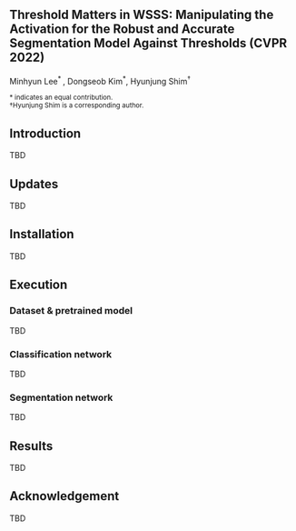 ## Threshold Matters in WSSS: Manipulating the Activation for the Robust and Accurate Segmentation Model Against Thresholds (CVPR 2022)

Minhyun Lee<sup>* </sup>, Dongseob Kim<sup>*</sup>, Hyunjung Shim<sup>†</sup>

<sub>* indicates an equal contribution.</sub> <br>
<sub>†Hyunjung Shim is a corresponding author.</sub>


## Introduction
TBD

## Updates
TBD

## Installation
TBD

## Execution



### Dataset & pretrained model
TBD



### Classification network  
TBD

### Segmentation network
TBD  

## Results
TBD

## Acknowledgement
TBD
